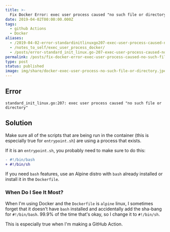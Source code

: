 ```yaml
---
title: >-
  Fix Docker Error: exec user process caused "no such file or directory"
date: 2019-04-02T00:00:00.000Z
tags:
  - github Actions
  - Docker
aliases:
  - /2019-04-02-error-standardinitlinuxgo207-exec-user-process-caused-no-such-file-or-directory/
  - /notes_to_self/exec_user_process_docker/
  - /posts/error-standard_init_linux.go-207-exec-user-process-caused-no-such-file-or-directory/
permalink: /posts/fix-docker-error-exec-user-process-caused-no-such-file-or-directory/
type: post
status: published
image: img/share/docker-exec-user-process-no-such-file-or-directory.jpeg
---
```


## Error

```shell
standard_init_linux.go:207: exec user process caused "no such file or directory"
```

## Solution

Make sure all of the scripts that are being run in the container (this is especially true for `entrypoint.sh`) are using a process that exists.

If it is an `entrypoint.sh`, you probably need to make sure to do this:

```diff
- #!/bin/bash
+ #!/bin/sh
```

If you need `bash` features, use an Alpine distro with `bash` already installed or install it in the `Dockerfile`.

### When Do I See It Most?

When I'm using Docker and the `Dockerfile` is `alpine` linux, I sometimes forget that it doesn't have `bash` installed and accidentally add the sha-bang for `#!/bin/bash`. 99.9% of the time that's okay, so I change it to `#!/bin/sh`.

This is especially true when I'm making a GitHub Action.
